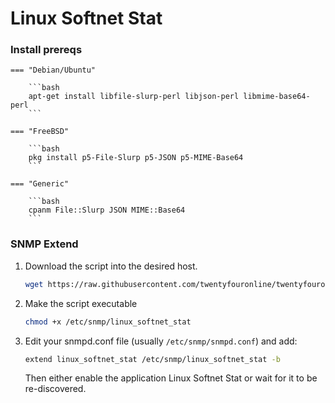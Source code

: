 # Linux Softnet Stat
 
### Install prereqs

    === "Debian/Ubuntu"

        ```bash
        apt-get install libfile-slurp-perl libjson-perl libmime-base64-perl
        ```

    === "FreeBSD"

        ```bash
        pkg install p5-File-Slurp p5-JSON p5-MIME-Base64    
        ```

    === "Generic"

        ```bash
        cpanm File::Slurp JSON MIME::Base64 
        ```

### SNMP Extend

1. Download the script into the desired host.

    ```bash
    wget https://raw.githubusercontent.com/twentyfouronline/twentyfouronline-agent/master/snmp/linux_softnet_stat -O /etc/snmp/linux_softnet_stat
    ```

3. Make the script executable

    ```bash
    chmod +x /etc/snmp/linux_softnet_stat
    ```

4. Edit your snmpd.conf file (usually `/etc/snmp/snmpd.conf`) and add:

    ```bash
    extend linux_softnet_stat /etc/snmp/linux_softnet_stat -b
    ```

    Then either enable the application Linux Softnet Stat or wait for it to be re-discovered.




